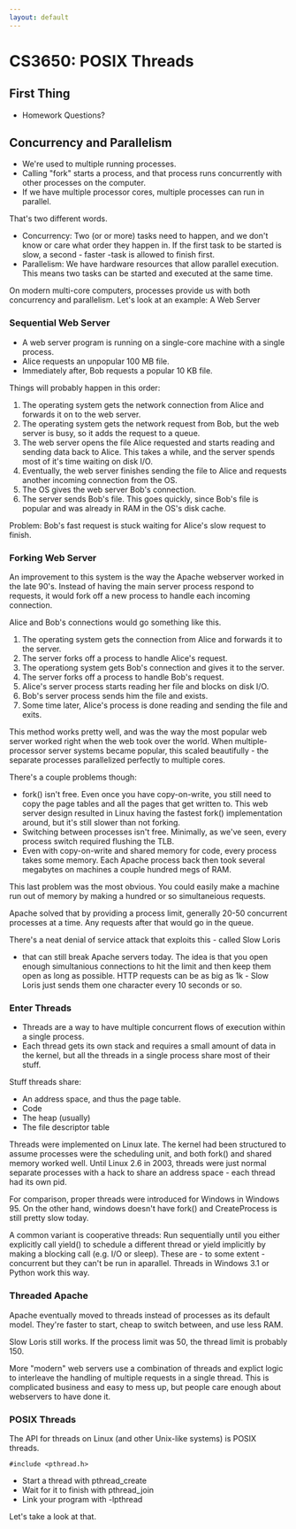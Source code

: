 ```yaml
---
layout: default
---
```


# CS3650: POSIX Threads

## First Thing

 - Homework Questions?

## Concurrency and Parallelism

 - We're used to multiple running processes.
 - Calling "fork" starts a process, and that process runs concurrently
   with other processes on the computer.
 - If we have multiple processor cores, multiple processes can run in
   parallel.

That's two different words.

 - Concurrency: Two (or or more) tasks need to happen, and we don't know
     or care what order they happen in. If the first task to be started is
     slow, a second - faster -task is allowed to finish first.
 - Parallelism: We have hardware resources that allow parallel execution.
     This means two tasks can be started and executed at the same time.

On modern multi-core computers, processes provide us with both concurrency and
parallelism. Let's look at an example: A Web Server

### Sequential Web Server

 - A web server program is running on a single-core machine with a single
   process.
 - Alice requests an unpopular 100 MB file.
 - Immediately after, Bob requests a popular 10 KB file.

Things will probably happen in this order:

 1. The operating system gets the network connection from Alice and forwards it
    on to the web server. 
 2. The operating system gets the network request from Bob, but the web server
    is busy, so it adds the request to a queue.
 3. The web server opens the file Alice requested and starts reading and sending
    data back to Alice. This takes a while, and the server spends most of it's time
    waiting on disk I/O.
 4. Eventually, the web server finishes sending the file to Alice and requests another
    incoming connection from the OS.
 5. The OS gives the web server Bob's connection. 
 6. The server sends Bob's file. This goes quickly, since Bob's file is popular and was
    already in RAM in the OS's disk cache.

Problem: Bob's fast request is stuck waiting for Alice's slow request to finish.

### Forking Web Server

An improvement to this system is the way the Apache webserver worked in the
late 90's. Instead of having the main server process respond to requests, it
would fork off a new process to handle each incoming connection. 

Alice and Bob's connections would go something like this.

 1. The operating system gets the connection from Alice and forwards it to the server.
 2. The server forks off a process to handle Alice's request.
 3. The operationg system gets Bob's connection and gives it to the server.
 4. The server forks off a process to handle Bob's request.
 5. Alice's server process starts reading her file and blocks on disk I/O.
 6. Bob's server process sends him the file and exists.
 7. Some time later, Alice's process is done reading and sending the file and exits.

This method works pretty well, and was the way the most popular web server
worked right when the web took over the world. When multiple-processor server
systems became popular, this scaled beautifully - the separate processes
parallelized perfectly to multiple cores.

There's a couple problems though:

 - fork() isn't free. Even once you have copy-on-write, you still need to copy
   the page tables and all the pages that get written to. This web server
   design resulted in Linux having the fastest fork() implementation around, but
   it's still slower than not forking. 
 - Switching between processes isn't free. Minimally, as we've seen, every
   process switch required flushing the TLB.
 - Even with copy-on-write and shared memory for code, every process takes some
   memory. Each Apache process back then took several megabytes on machines a couple
   hundred megs of RAM.

This last problem was the most obvious. You could easily make a machine run out
of memory by making a hundred or so simultaneious requests.

Apache solved that by providing a process limit, generally 20-50 concurrent
processes at a time. Any requests after that would go in the queue.

There's a neat denial of service attack that exploits this - called Slow Loris
- that can still break Apache servers today. The idea is that you open enough
  simultanious connections to hit the limit and then keep them open as long as
possible. HTTP requests can be as big as 1k - Slow Loris just sends them one
character every 10 seconds or so.

### Enter Threads

 - Threads are a way to have multiple concurrent flows of execution within a
   single process.
 - Each thread gets its own stack and requires a small amount of data in the
   kernel, but all the threads in a single process share most of their stuff.

Stuff threads share:

 - An address space, and thus the page table.
 - Code
 - The heap (usually)
 - The file descriptor table

Threads were implemented on Linux late. The kernel had been structured to
assume processes were the scheduling unit, and both fork() and shared memory
worked well. Until Linux 2.6 in 2003, threads were just normal separate
processes with a hack to share an address space - each thread had its own pid.

For comparison, proper threads were introduced for Windows in Windows 95. On
the other hand, windows doesn't have fork() and CreateProcess is still pretty
slow today.

A common variant is cooperative threads: Run sequentially until you either
explicitly call yield() to schedule a different thread or yield implicitly by
making a blocking call (e.g. I/O or sleep). These are - to some extent -
concurrent but they can't be run in aparallel. Threads in Windows 3.1 or Python
work this way.

### Threaded Apache

Apache eventually moved to threads instead of processes as its default model.
They're faster to start, cheap to switch between, and use less RAM.

Slow Loris still works. If the process limit was 50, the thread limit is
probably 150.

More "modern" web servers use a combination of threads and explict logic to
interleave the handling of multiple requests in a single thread. This is
complicated business and easy to mess up, but people care enough about
webservers to have done it.

### POSIX Threads

The API for threads on Linux (and other Unix-like systems) is POSIX threads.

    #include <pthread.h>

 - Start a thread with pthread\_create
 - Wait for it to finish with pthread\_join
 - Link your program with -lpthread

Let's take a look at that.
